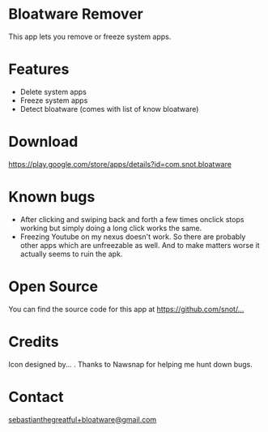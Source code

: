 Bloatware Remover
=================
This app lets you remove or freeze system apps.

Features
========
* Delete system apps
* Freeze system apps
* Detect bloatware (comes with list of know bloatware)

Download
========
<https://play.google.com/store/apps/details?id=com.snot.bloatware>


Known bugs
==========
* After clicking and swiping back and forth a few times onclick stops working but simply doing a long click works the same.
* Freezing Youtube on my nexus doesn't work. So there are probably other apps which are unfreezable as well. And to make matters worse it actually seems to ruin the apk.


Open Source
===========
You can find the source code for this app at <https://github.com/snot/...>


Credits
=======
Icon designed by... .
Thanks to Nawsnap for helping me hunt down bugs.


Contact
=======
<sebastianthegreatful+bloatware@gmail.com>


